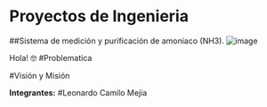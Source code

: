 # Proyectos de Ingenieria
##Sistema de medición y purificación de amoniaco (NH3).
![image](https://github.com/LeonardoCam/ProIn_NH3/assets/118230173/f59488cc-44fe-4faa-a672-23c01d576a8b)

Hola! 🤓
#Problematica

#Visión y Misión 


**Integrantes:**
#Leonardo Camilo Mejia 
#
